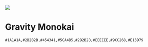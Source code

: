 ![](http://aubrey.pw/d/2018/lkJWSnXw3p.png)

# Gravity Monokai

`#1A1A1A,#2B2B2B,#454341,#5CA4B5,#2B2B2B,#EEEEEE,#9CC268,#E13D79`
